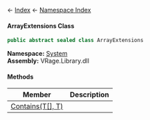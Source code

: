 ← [Index](Api-Index) ← [Namespace Index](Namespace-Index)

#### ArrayExtensions Class

```csharp
public abstract sealed class ArrayExtensions
```

**Namespace:** [System](System)  
**Assembly:** VRage.Library.dll

#### Methods

|Member|Description|
|---|---|
|[Contains(T[], T)](System.ArrayExtensions.Contains)||

